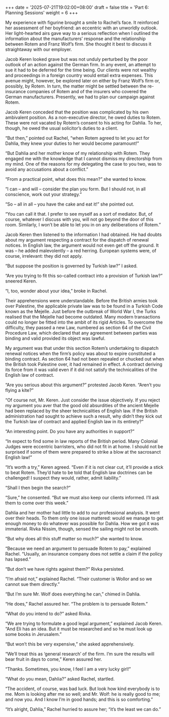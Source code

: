 +++
date = '2025-07-21T19:02:00+08:00'
draft = false
title = 'Part 6: Planning Sessions'
weight = 6
+++

My experience with figurine brought a smile to Rachel’s face. It reinforced her assessment of her boyfriend: an eccentric with an unworldly outlook. Her light-hearted airs gave way to a serious reflection when I outlined the information about the manufacturers’ response and the relationship between Rotem and Franz Wolf’s firm. She thought it best to discuss it straightaway with our employer.

Jacob Keren looked grave but was not unduly perturbed by the poor outlook of an action against the German firm. In any event, an attempt to sue it had to be deferred for the time being. Our clients were not wealthy and proceedings in a foreign country would entail extra expenses. This avenue might, however, be explored later on either by Franz Wolf’s firm or, possibly, by Rotem. In turn, the matter might be settled between the re-insurance companies of Rotem and of the insurers who covered the German manufacturers. Presently, we had to plan our campaign against Rotem.

Jacob Keren conceded that the position was complicated by his own ambivalent position. As a non-executive director, he owed duties to Rotem. These were not vacated by Rotem’s consent to his acting for Dahlia. To her, though, he owed the usual solicitor’s duties to a client.

“But then,” pointed out Rachel, “when Rotem agreed to let you act for Dahlia, they knew your duties to her would become paramount!”

“But Dahlia and her mother know of my relationship with Rotem. They engaged me with the knowledge that I cannot dismiss my directorship from my mind. One of the reasons for my delegating the case to you two, was to avoid any accusations about a conflict.”

“From a practical point, what does this mean?” she wanted to know.

“I can – and will – consider the plan you form. But I should not, in all conscience, work out your strategy.”

“So – all in all – you have the cake and eat it!” she pointed out.

“You can call it that. I prefer to see myself as a sort of mediator. But, of course, whatever I discuss with you, will not go beyond the door of this room. Similarly, I won’t be able to let you in on any deliberations of Rotem.”

Jacob Keren then listened to the information I had obtained. He had doubts about my argument respecting a contract for the dispatch of renewal notices. In English law, the argument would not even get off the ground. It was – he added malevolently – a red herring. European systems were, of course, irrelevant: they did not apply.

“But suppose the position is governed by Turkish law?” I asked.

“Are you trying to fit this so-called contract into a provision of Turkish law?” sneered Keren.

“I, too, wonder about your idea,” broke in Rachel.

Their apprehensions were understandable. Before the British armies took over Palestine, the applicable private law was to be found in a Turkish Code known as the Mejelle. Just before the outbreak of World War I, the Turks realised that the Mejelle had become outdated. Many modern transactions could no longer be fitted into the ambit of its rigid Articles. To overcome the difficulty, they passed a new Law, numbered as section 64 of the Civil Procedure Law, which declared that any agreement between parties was binding and valid provided its object was lawful.

My argument was that under this section Rotem’s undertaking to dispatch renewal notices when the firm’s policy was about to expire constituted a binding contract. As section 64 had not been repealed or chucked out when the British took Palestine over, it had remained in effect. A contract deriving its force from it was valid  even if it did not satisfy the technicalities of the English law of contract.

“Are you serious about this argument?” protested Jacob Keren. “Aren’t you flying a kite?”

“Of course not, Mr. Keren. Just consider the issue objectively. If you reject my argument you aver that the good old absurdities of the ancient Mejelle had been replaced by the sheer  technicalities of English law. If the British administration had sought to achieve such a result, why didn’t they kick out the Turkish law of contract and applied English law in its entirety?”

“An interesting point. Do you have any authorities in support?”

“In expect to find some in law reports of the British period. Many Colonial Judges were eccentric barristers, who did not fit in at home. I should not be surprised if some of them were prepared to strike a blow at the sacrosanct English law!”

“It’s worth a try,” Keren agreed. “Even if it is not clear cut, it’ll provide a stick to beat Rotem. They’d hate to be told that English law doctrines can be challenged! I suspect they would, rather, admit liability.”

“Shall I then begin the search?”

“Sure,” he consented. “But we must also keep our clients informed. I’ll ask them to come over this week.”



Dahlia and her mother had little to add to our professional analysis. It went over their heads. To them only one issue mattered: would we manage to get enough money to do whatever was possible for Dahlia. How we got it was immaterial. Rivka Nissim, though, sensed the sailing might not be smooth.

“But why does all this stuff matter so much?” she wanted to know.

“Because we need an argument to persuade Rotem to pay,” explained Rachel. “Usually, an insurance company does not settle a claim if the policy has lapsed.”

“But don’t we have rights against them?” Rivka persisted.

“I’m afraid not,” explained Rachel. “Their customer is Wollor and so we cannot sue them directly.”

“But I’m sure Mr. Wolf does everything he can,” chimed in Dahlia.

“He does,” Rachel assured her. “The problem is to persuade Rotem.”

“What do you intend to do?” asked Rivka.

“We are trying to formulate a good legal argument,” explained Jacob Keren. “And Eli has an idea. But it must be researched and so he must look up some books in Jerusalem.”

“But won’t this be very expensive,” she asked apprehensively.

“We’ll treat this as ‘general research’ of the firm. I’m sure the results will bear fruit in days to come,” Keren assured her.

“Thanks. Sometimes, you know, I feel I am a very lucky girl!”

“What do you mean, Dahlia?” asked Rachel, startled.

“The accident, of course, was bad luck. But look how kind everybody is to me. Mom is looking after me so well; and Mr. Wolf: he is really good to me; and now you. And I know I’m in good hands; and this is so comforting.”

“It’s alright, Dahlia,” Rachel hurried to assure her; “it’s the least we can do.”